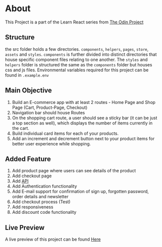 # About

This Project is a part of the Learn React series from [The Odin Project](https://www.theodinproject.com/paths/full-stack-javascript/courses/javascript/lessons/shopping-cart)

## Structure

the src folder holds a few directories. `components`, `helpers`, `pages`, `store`, `assets` and `styles`. `components` is further divided into distinct directories that house specific component files relating to one another. The `styles` and `helpers` folder is structured the same as the `components` folder but houses css and js files. 
Environmental variables required for this project can be found in `.example.env`

## Main Objective

1. Build an E-commerce app with at least 2 routes - Home Page and Shop Page (Cart, Product-Page, Checkout)
2. Navigation bar should house Routes
3. On the shopping cart route, a user should see a sticky bar (it can be just a top section as well), which displays the number of items currently in the cart.
4. Build individual card items for each of your products.
5. Add an increment and decrement button next to your product items for better user experience while shopping.

## Added Feature

1. Add product page where users can see details of the product
2. Add checkout page
3. Add [API](https://github.com/arinze19/TOP-React-project-4-API)
4. Add Authentication functionality
5. Add E-mail support for confirmation of sign up, forgotten password, order details and newsletter
6. Add checkout process (Test)
7. Add responsiveness
8. Add discount code functionality

## Live Preview 
A live preview of this project can be found [Here](https://arinze19.github.io/TOP-React-project-4/)

